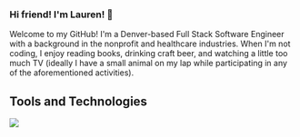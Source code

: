### Hi friend! I'm Lauren! 👋

Welcome to my GitHub! I'm a Denver-based Full Stack Software Engineer with a background in the nonprofit and healthcare industries. When I'm not coding, I enjoy reading books, drinking craft beer, and watching a little too much TV (ideally I have a small animal on my lap while participating in any of the aforementioned activities).

## Tools and Technologies
<img src="https://cdn.jsdelivr.net/gh/devicons/devicon/icons/flask/flask-original.svg" />

<!--

- 🔭 I’m currently working on ...
- 🌱 I’m currently learning ...
- 👯 I’m looking to collaborate on ...
- 🤔 I’m looking for help with ...
- 💬 Ask me about ...
- 📫 How to reach me: ...
- 😄 Pronouns: She/Her/Hers
- ⚡ Fun fact: ...
-->
